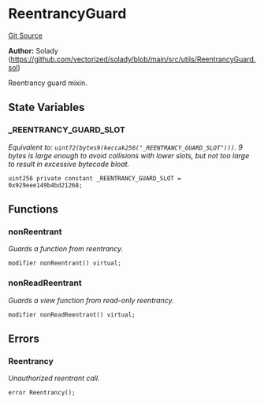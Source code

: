 # ReentrancyGuard
[Git Source](https://github.com/VerisLabs/kToken/blob/106bb3d6000277e5445cb27a912aae110bd01f57/src/vendor/solady/utils/ReentrancyGuard.sol)

**Author:**
Solady (https://github.com/vectorized/solady/blob/main/src/utils/ReentrancyGuard.sol)

Reentrancy guard mixin.


## State Variables
### _REENTRANCY_GUARD_SLOT
*Equivalent to: `uint72(bytes9(keccak256("_REENTRANCY_GUARD_SLOT")))`.
9 bytes is large enough to avoid collisions with lower slots,
but not too large to result in excessive bytecode bloat.*


```solidity
uint256 private constant _REENTRANCY_GUARD_SLOT = 0x929eee149b4bd21268;
```


## Functions
### nonReentrant

*Guards a function from reentrancy.*


```solidity
modifier nonReentrant() virtual;
```

### nonReadReentrant

*Guards a view function from read-only reentrancy.*


```solidity
modifier nonReadReentrant() virtual;
```

## Errors
### Reentrancy
*Unauthorized reentrant call.*


```solidity
error Reentrancy();
```

